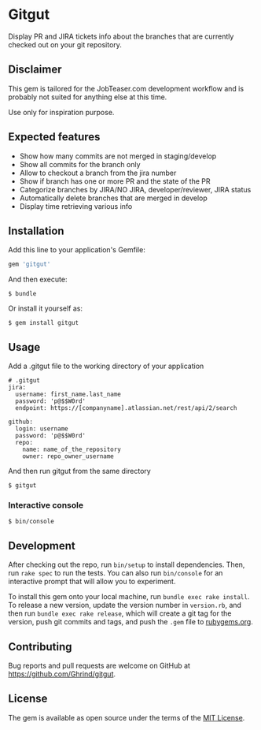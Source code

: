 # Gitgut

Display PR and JIRA tickets info about the branches that are currently checked out on your git repository.

## Disclaimer

This gem is tailored for the JobTeaser.com development workflow and is probably not suited for anything else at this time.

Use only for inspiration purpose.

## Expected features

* Show how many commits are not merged in staging/develop
* Show all commits for the branch only
* Allow to checkout a branch from the jira number
* Show if branch has one or more PR and the state of the PR
* Categorize branches by JIRA/NO JIRA, developer/reviewer, JIRA status
* Automatically delete branches that are merged in develop
* Display time retrieving various info

## Installation

Add this line to your application's Gemfile:

```ruby
gem 'gitgut'
```

And then execute:

    $ bundle

Or install it yourself as:

    $ gem install gitgut

## Usage

Add a .gitgut file to the working directory of your application

    # .gitgut
    jira:
      username: first_name.last_name
      password: 'p@$$W0rd'
      endpoint: https://[companyname].atlassian.net/rest/api/2/search

    github:
      login: username
      password: 'p@$$W0rd'
      repo:
        name: name_of_the_repository
        owner: repo_owner_username

And then run gitgut from the same directory

    $ gitgut

### Interactive console

    $ bin/console

## Development

After checking out the repo, run `bin/setup` to install dependencies. Then, run `rake spec` to run the tests. You can also run `bin/console` for an interactive prompt that will allow you to experiment.

To install this gem onto your local machine, run `bundle exec rake install`. To release a new version, update the version number in `version.rb`, and then run `bundle exec rake release`, which will create a git tag for the version, push git commits and tags, and push the `.gem` file to [rubygems.org](https://rubygems.org).

## Contributing

Bug reports and pull requests are welcome on GitHub at https://github.com/Ghrind/gitgut.


## License

The gem is available as open source under the terms of the [MIT License](http://opensource.org/licenses/MIT).

